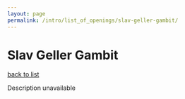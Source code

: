 ```yaml
---
layout: page
permalink: /intro/list_of_openings/slav-geller-gambit/
---
```


# Slav Geller Gambit

[back to list](../../list_of_openings)

Description unavailable